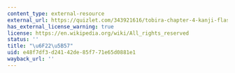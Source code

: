 ```yaml
---
content_type: external-resource
external_url: https://quizlet.com/343921616/tobira-chapter-4-kanji-flash-cards/
has_external_license_warning: true
license: https://en.wikipedia.org/wiki/All_rights_reserved
status: ''
title: "\u6F22\u5B57"
uid: e48f7df3-d241-42de-85f7-71e65d0881e1
wayback_url: ''
---
```


